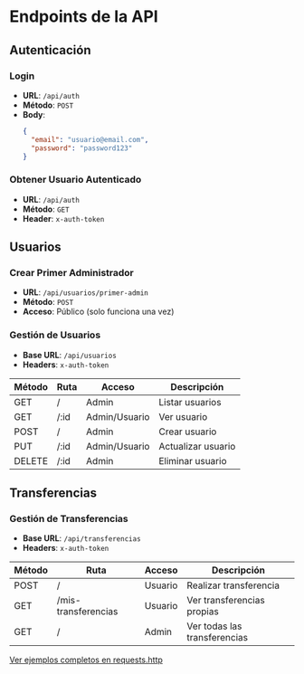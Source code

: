 # Endpoints de la API

## Autenticación

### Login
- **URL**: `/api/auth`
- **Método**: `POST`
- **Body**:
  ```json
  {
    "email": "usuario@email.com",
    "password": "password123"
  }
  ```

### Obtener Usuario Autenticado
- **URL**: `/api/auth`
- **Método**: `GET`
- **Header**: `x-auth-token`

## Usuarios

### Crear Primer Administrador
- **URL**: `/api/usuarios/primer-admin`
- **Método**: `POST`
- **Acceso**: Público (solo funciona una vez)

### Gestión de Usuarios
- **Base URL**: `/api/usuarios`
- **Headers**: `x-auth-token`

| Método | Ruta | Acceso | Descripción |
|--------|------|---------|-------------|
| GET | / | Admin | Listar usuarios |
| GET | /:id | Admin/Usuario | Ver usuario |
| POST | / | Admin | Crear usuario |
| PUT | /:id | Admin/Usuario | Actualizar usuario |
| DELETE | /:id | Admin | Eliminar usuario |

## Transferencias

### Gestión de Transferencias
- **Base URL**: `/api/transferencias`
- **Headers**: `x-auth-token`

| Método | Ruta | Acceso | Descripción |
|--------|------|---------|-------------|
| POST | / | Usuario | Realizar transferencia |
| GET | /mis-transferencias | Usuario | Ver transferencias propias |
| GET | / | Admin | Ver todas las transferencias |

[Ver ejemplos completos en requests.http](../requests.http)
